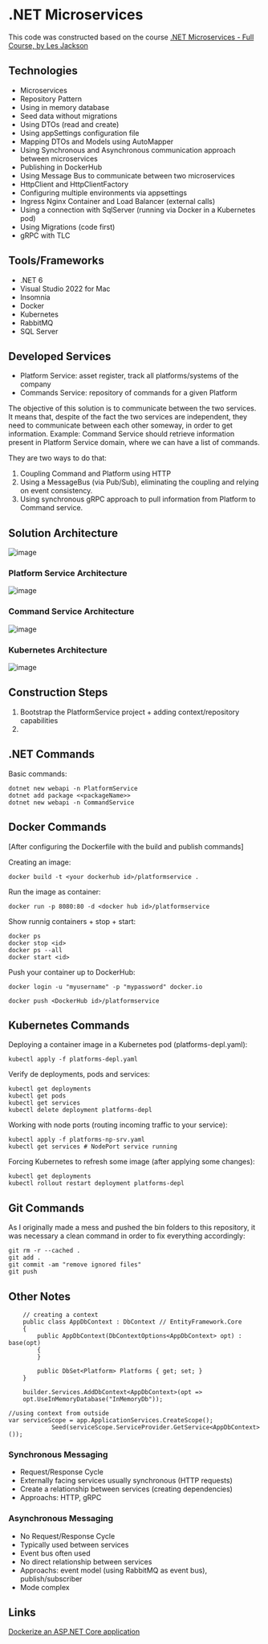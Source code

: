 # .NET Microservices

This code was constructed based on the course [.NET Microservices - Full Course, by Les Jackson](https://www.youtube.com/watch?v=DgVjEo3OGBI&t=35062s)

## Technologies

- Microservices
- Repository Pattern
- Using in memory database
- Seed data without migrations
- Using DTOs (read and create)
- Using appSettings configuration file
- Mapping DTOs and Models using AutoMapper
- Using Synchronous and Asynchronous communication approach between microservices
- Publishing in DockerHub
- Using Message Bus to communicate between two microservices
- HttpClient and HttpClientFactory
- Configuring multiple environments via appsettings
- Ingress Nginx Container and Load Balancer (external calls)    
- Using a connection with SqlServer (running via Docker in a Kubernetes pod)
- Using Migrations (code first)    
- gRPC with TLC


## Tools/Frameworks

- .NET 6
- Visual Studio 2022 for Mac
- Insomnia
- Docker
- Kubernetes
- RabbitMQ
- SQL Server

## Developed Services

- Platform Service: asset register, track all platforms/systems of the company
- Commands Service: repository of commands for a given Platform

The objective of this solution is to communicate between the two services. It means that, despite of the fact the two services are independent, they need to communicate between each other someway, in order to get information. Example: Command Service should retrieve information present in Platform Service domain, where we can have a list of commands.

They are two ways to do that: 
1. Coupling Command and Platform using HTTP
2. Using a MessageBus (via Pub/Sub), eliminating the coupling and relying on event consistency.
3. Using synchronous gRPC approach to pull information from Platform to Command service.

## Solution Architecture

![image](https://github.com/fabioono25/projects_net/blob/main/MicroservicesCommunication/Assets/SolutionArchitecture3.png)

### Platform Service Architecture

![image](https://github.com/fabioono25/projects_net/blob/main/MicroservicesCommunication/Assets/PlatformServiceArchitecture.png)

### Command Service Architecture

![image](https://github.com/fabioono25/projects_net/blob/main/MicroservicesCommunication/Assets/CommandServiceArchitecture.png)

### Kubernetes Architecture

![image](https://github.com/fabioono25/projects_net/blob/main/MicroservicesCommunication/Assets/KubernetesArchitecture.png)


## Construction Steps

1. Bootstrap the PlatformService project + adding context/repository capabilities
2. 

## .NET Commands

Basic commands:

```
dotnet new webapi -n PlatformService
dotnet add package <<packageName>>
dotnet new webapi -n CommandService
```


## Docker Commands

[After configuring the Dockerfile with the build and publish commands]

Creating an image:

```
docker build -t <your dockerhub id>/platformservice .
```

Run the image as container:

```
docker run -p 8080:80 -d <docker hub id>/platformservice
```

Show runnig containers + stop + start:

```
docker ps
docker stop <id>
docker ps --all
docker start <id>
```

Push your container up to DockerHub:

```
docker login -u "myusername" -p "mypassword" docker.io

docker push <DockerHub id>/platformservice
```


## Kubernetes Commands


Deploying a container image in a Kubernetes pod (platforms-depl.yaml):

```
kubectl apply -f platforms-depl.yaml
```

Verify de deployments, pods and services:

```
kubectl get deployments
kubectl get pods
kubectl get services
kubectl delete deployment platforms-depl
```

Working with node ports (routing incoming traffic to your service):

```
kubectl apply -f platforms-np-srv.yaml
kubectl get services # NodePort service running
```

Forcing Kubernetes to refresh some image (after applying some changes):
```
kubectl get deployments
kubectl rollout restart deployment platforms-depl
```

## Git Commands

As I originally made a mess and pushed the bin folders to this repository, it was necessary a clean command in order to fix everything accordingly:

```
git rm -r --cached .
git add .
git commit -am "remove ignored files"
git push
```


## Other Notes

```
	// creating a context
    public class AppDbContext : DbContext // EntityFramework.Core
    {
        public AppDbContext(DbContextOptions<AppDbContext> opt) : base(opt)
        {
        }

        public DbSet<Platform> Platforms { get; set; }
    }

    builder.Services.AddDbContext<AppDbContext>(opt =>
    opt.UseInMemoryDatabase("InMemoryDb"));
```

```
//using context from outside
var serviceScope = app.ApplicationServices.CreateScope();
            Seed(serviceScope.ServiceProvider.GetService<AppDbContext>());
```


### Synchronous Messaging

- Request/Response Cycle
- Externally facing services usually synchronous (HTTP requests)
- Create a relationship between services (creating dependencies)
- Approachs: HTTP, gRPC

### Asynchronous Messaging

- No Request/Response Cycle
- Typically used between services
- Event bus often used
- No direct relationship between services
- Approachs: event model (using RabbitMQ as event bus), publish/subscriber
- Mode complex


## Links

[Dockerize an ASP.NET Core application](https://docs.docker.com/samples/dotnetcore/)









